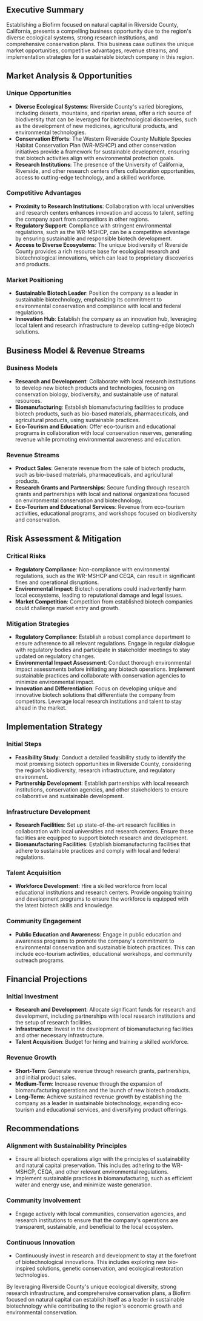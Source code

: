 ## Executive Summary

Establishing a Biofirm focused on natural capital in Riverside County, California, presents a compelling business opportunity due to the region's diverse ecological systems, strong research institutions, and comprehensive conservation plans. This business case outlines the unique market opportunities, competitive advantages, revenue streams, and implementation strategies for a sustainable biotech company in this region.

## Market Analysis & Opportunities

### Unique Opportunities
- **Diverse Ecological Systems**: Riverside County's varied bioregions, including deserts, mountains, and riparian areas, offer a rich source of biodiversity that can be leveraged for biotechnological discoveries, such as the development of new medicines, agricultural products, and environmental technologies.
- **Conservation Efforts**: The Western Riverside County Multiple Species Habitat Conservation Plan (WR-MSHCP) and other conservation initiatives provide a framework for sustainable development, ensuring that biotech activities align with environmental protection goals.
- **Research Institutions**: The presence of the University of California, Riverside, and other research centers offers collaboration opportunities, access to cutting-edge technology, and a skilled workforce.

### Competitive Advantages
- **Proximity to Research Institutions**: Collaboration with local universities and research centers enhances innovation and access to talent, setting the company apart from competitors in other regions.
- **Regulatory Support**: Compliance with stringent environmental regulations, such as the WR-MSHCP, can be a competitive advantage by ensuring sustainable and responsible biotech development.
- **Access to Diverse Ecosystems**: The unique biodiversity of Riverside County provides a rich resource base for ecological research and biotechnological innovations, which can lead to proprietary discoveries and products.

### Market Positioning
- **Sustainable Biotech Leader**: Position the company as a leader in sustainable biotechnology, emphasizing its commitment to environmental conservation and compliance with local and federal regulations.
- **Innovation Hub**: Establish the company as an innovation hub, leveraging local talent and research infrastructure to develop cutting-edge biotech solutions.

## Business Model & Revenue Streams

### Business Models
- **Research and Development**: Collaborate with local research institutions to develop new biotech products and technologies, focusing on conservation biology, biodiversity, and sustainable use of natural resources.
- **Biomanufacturing**: Establish biomanufacturing facilities to produce biotech products, such as bio-based materials, pharmaceuticals, and agricultural products, using sustainable practices.
- **Eco-Tourism and Education**: Offer eco-tourism and educational programs in collaboration with local conservation reserves, generating revenue while promoting environmental awareness and education.

### Revenue Streams
- **Product Sales**: Generate revenue from the sale of biotech products, such as bio-based materials, pharmaceuticals, and agricultural products.
- **Research Grants and Partnerships**: Secure funding through research grants and partnerships with local and national organizations focused on environmental conservation and biotechnology.
- **Eco-Tourism and Educational Services**: Revenue from eco-tourism activities, educational programs, and workshops focused on biodiversity and conservation.

## Risk Assessment & Mitigation

### Critical Risks
- **Regulatory Compliance**: Non-compliance with environmental regulations, such as the WR-MSHCP and CEQA, can result in significant fines and operational disruptions.
- **Environmental Impact**: Biotech operations could inadvertently harm local ecosystems, leading to reputational damage and legal issues.
- **Market Competition**: Competition from established biotech companies could challenge market entry and growth.

### Mitigation Strategies
- **Regulatory Compliance**: Establish a robust compliance department to ensure adherence to all relevant regulations. Engage in regular dialogue with regulatory bodies and participate in stakeholder meetings to stay updated on regulatory changes.
- **Environmental Impact Assessment**: Conduct thorough environmental impact assessments before initiating any biotech operations. Implement sustainable practices and collaborate with conservation agencies to minimize environmental impact.
- **Innovation and Differentiation**: Focus on developing unique and innovative biotech solutions that differentiate the company from competitors. Leverage local research institutions and talent to stay ahead in the market.

## Implementation Strategy

### Initial Steps
- **Feasibility Study**: Conduct a detailed feasibility study to identify the most promising biotech opportunities in Riverside County, considering the region's biodiversity, research infrastructure, and regulatory environment.
- **Partnership Development**: Establish partnerships with local research institutions, conservation agencies, and other stakeholders to ensure collaborative and sustainable development.

### Infrastructure Development
- **Research Facilities**: Set up state-of-the-art research facilities in collaboration with local universities and research centers. Ensure these facilities are equipped to support biotech research and development.
- **Biomanufacturing Facilities**: Establish biomanufacturing facilities that adhere to sustainable practices and comply with local and federal regulations.

### Talent Acquisition
- **Workforce Development**: Hire a skilled workforce from local educational institutions and research centers. Provide ongoing training and development programs to ensure the workforce is equipped with the latest biotech skills and knowledge.

### Community Engagement
- **Public Education and Awareness**: Engage in public education and awareness programs to promote the company's commitment to environmental conservation and sustainable biotech practices. This can include eco-tourism activities, educational workshops, and community outreach programs.

## Financial Projections

### Initial Investment
- **Research and Development**: Allocate significant funds for research and development, including partnerships with local research institutions and the setup of research facilities.
- **Infrastructure**: Invest in the development of biomanufacturing facilities and other necessary infrastructure.
- **Talent Acquisition**: Budget for hiring and training a skilled workforce.

### Revenue Growth
- **Short-Term**: Generate revenue through research grants, partnerships, and initial product sales.
- **Medium-Term**: Increase revenue through the expansion of biomanufacturing operations and the launch of new biotech products.
- **Long-Term**: Achieve sustained revenue growth by establishing the company as a leader in sustainable biotechnology, expanding eco-tourism and educational services, and diversifying product offerings.

## Recommendations

### Alignment with Sustainability Principles
- Ensure all biotech operations align with the principles of sustainability and natural capital preservation. This includes adhering to the WR-MSHCP, CEQA, and other relevant environmental regulations.
- Implement sustainable practices in biomanufacturing, such as efficient water and energy use, and minimize waste generation.

### Community Involvement
- Engage actively with local communities, conservation agencies, and research institutions to ensure that the company's operations are transparent, sustainable, and beneficial to the local ecosystem.

### Continuous Innovation
- Continuously invest in research and development to stay at the forefront of biotechnological innovations. This includes exploring new bio-inspired solutions, genetic conservation, and ecological restoration technologies.

By leveraging Riverside County's unique ecological diversity, strong research infrastructure, and comprehensive conservation plans, a Biofirm focused on natural capital can establish itself as a leader in sustainable biotechnology while contributing to the region's economic growth and environmental conservation.